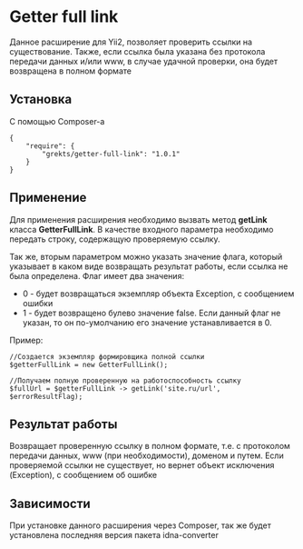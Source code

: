 # Getter full link

Данное расширение для Yii2, позволяет проверить ссылки на существование. 
Также, если ссылка была указана без протокола передачи данных и/или www, в случае удачной проверки, она будет возвращена в полном формате

## Установка

С помощью Composer-а

    {
        "require": {
            "grekts/getter-full-link": "1.0.1"
        }
    }

## Применение

Для применения расширения необходимо вызвать метод **getLink** класса **GetterFullLink**.
В качестве входного параметра необходимо передать строку, содержащую проверяемую ссылку.

Так же, вторым параметром можно указать значение флага, который указывает в каком виде возвращать результат работы, если ссылка не была определена. Флаг имеет два значения: 
 * 0 - будет возвращаться экземпляр объекта Exсeption, с сообщением ошибки
 * 1 - будет возвращено булево значение false. 
Если данный флаг не указан, то он по-умолчанию его значение устанавливается в 0.

Пример:

	//Создается экземпляр формировщика полной ссылки
	$getterFullLink = new GetterFullLink();
	
	//Получаем полную проверенную на работоспособность ссылку
	$fullUrl = $getterFullLink -> getLink('site.ru/url', $errorResultFlag);


## Результат работы

Возвращает проверенную ссылку в полном формате, т.е. с протоколом передачи данных, www (при необходимости), доменом и путем.
Если проверяемой ссылки не существует, но вернет  объект исключения (Exception), с сообщением об ошибке


## Зависимости

При установке данного расширения через Composer, так же будет установлена последняя версия пакета idna-converter

